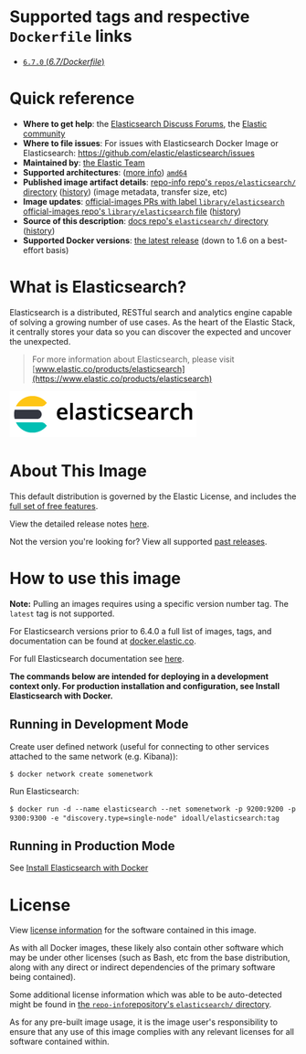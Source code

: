 # Supported tags and respective `Dockerfile` links

- [`6.7.0` (*6.7/Dockerfile*)](https://github.com/idoall/docker/blob/master/elasticsearch/6.7/Dockerfile)

# Quick reference

- **Where to get help**:
  the [Elasticsearch Discuss Forums](https://discuss.elastic.co/c/elasticsearch), the [Elastic community](https://www.elastic.co/community)
- **Where to file issues**:
  For issues with Elasticsearch Docker Image or Elasticsearch: <https://github.com/elastic/elasticsearch/issues>
- **Maintained by**:
  [the Elastic Team](https://github.com/elastic/elasticsearch)
- **Supported architectures**: ([more info](https://github.com/docker-library/official-images#architectures-other-than-amd64))
  [`amd64`](https://hub.docker.com/r/amd64/elasticsearch/)
- **Published image artifact details**:
  [repo-info repo's `repos/elasticsearch/` directory](https://github.com/docker-library/repo-info/blob/master/repos/elasticsearch) ([history](https://github.com/docker-library/repo-info/commits/master/repos/elasticsearch))
  (image metadata, transfer size, etc)
- **Image updates**:
  [official-images PRs with label `library/elasticsearch`](https://github.com/docker-library/official-images/pulls?q=label%3Alibrary%2Felasticsearch)
  [official-images repo's `library/elasticsearch` file](https://github.com/docker-library/official-images/blob/master/library/elasticsearch) ([history](https://github.com/docker-library/official-images/commits/master/library/elasticsearch))
- **Source of this description**:
  [docs repo's `elasticsearch/` directory](https://github.com/docker-library/docs/tree/master/elasticsearch) ([history](https://github.com/docker-library/docs/commits/master/elasticsearch))
- **Supported Docker versions**:
  [the latest release](https://github.com/docker/docker-ce/releases/latest) (down to 1.6 on a best-effort basis)

# What is Elasticsearch?

Elasticsearch is a distributed, RESTful search and analytics engine capable of solving a growing number of use cases. As the heart of the Elastic Stack, it centrally stores your data so you can discover the expected and uncover the unexpected.

> For more information about Elasticsearch, please visit [www.elastic.co/products/elasticsearch](https://www.elastic.co/products/elasticsearch)

![logo](https://raw.githubusercontent.com/docker-library/docs/7baeec9386c1d3960fc9021a5973694b2e0e1af9/elasticsearch/logo.png)

# About This Image

This default distribution is governed by the Elastic License, and includes the [full set of free features](https://www.elastic.co/subscriptions).

View the detailed release notes [here](https://www.elastic.co/guide/en/elasticsearch/reference/current/es-release-notes.html).

Not the version you're looking for? View all supported [past releases](https://www.docker.elastic.co/).

# How to use this image

**Note:** Pulling an images requires using a specific version number tag. The `latest` tag is not supported.

For Elasticsearch versions prior to 6.4.0 a full list of images, tags, and documentation can be found at [docker.elastic.co](https://www.docker.elastic.co/).

For full Elasticsearch documentation see [here](https://www.elastic.co/guide/en/elasticsearch/reference/index.html).

**The commands below are intended for deploying in a development context only. For production installation and configuration, see Install Elasticsearch with Docker.**

## Running in Development Mode

Create user defined network (useful for connecting to other services attached to the same network (e.g. Kibana)):

```console
$ docker network create somenetwork
```

Run Elasticsearch:

```console
$ docker run -d --name elasticsearch --net somenetwork -p 9200:9200 -p 9300:9300 -e "discovery.type=single-node" idoall/elasticsearch:tag
```

## Running in Production Mode

See [Install Elasticsearch with Docker](https://www.elastic.co/guide/en/elasticsearch/reference/6.x/docker.html)

# License

View [license information](https://github.com/elastic/elasticsearch/blob/6.4/licenses/ELASTIC-LICENSE.txt) for the software contained in this image.

As with all Docker images, these likely also contain other software which may be under other licenses (such as Bash, etc from the base distribution, along with any direct or indirect dependencies of the primary software being contained).

Some additional license information which was able to be auto-detected might be found in [the `repo-info`repository's `elasticsearch/` directory](https://github.com/docker-library/repo-info/tree/master/repos/elasticsearch).

As for any pre-built image usage, it is the image user's responsibility to ensure that any use of this image complies with any relevant licenses for all software contained within.
